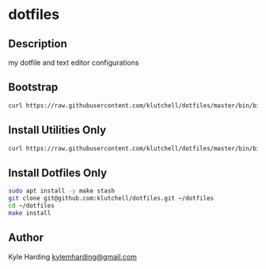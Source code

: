 # dotfiles #

## Description

my dotfile and text editor configurations

## Bootstrap
```bash
curl https://raw.githubusercontent.com/klutchell/dotfiles/master/bin/bin/bootstrap | bash -s <git_username>
```

## Install Utilities Only
```bash
curl https://raw.githubusercontent.com/klutchell/dotfiles/master/bin/bin/myinstall | sudo bash -s <utilities>
```

## Install Dotfiles Only
```bash
sudo apt install -y make stash
git clone git@github.com:klutchell/dotfiles.git ~/dotfiles
cd ~/dotfiles
make install
```

## Author

Kyle Harding <kylemharding@gmail.com>

